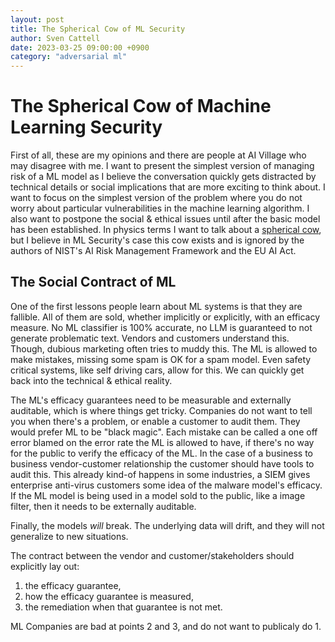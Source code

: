 ```yaml
---
layout: post
title: The Spherical Cow of ML Security
author: Sven Cattell
date: 2023-03-25 09:00:00 +0900
category: "adversarial ml"
---
```


# The Spherical Cow of Machine Learning Security

First of all, these are my opinions and there are people at AI Village who may disagree with me. I want to present the simplest version of managing risk of a ML model as I believe the conversation quickly gets distracted by technical details or social implications that are more exciting to think about. I want to focus on the simplest version of the problem where you do not worry about particular vulnerabilities in the machine learning algorithm. I also want to postpone the social & ethical issues until after the basic model has been established. In physics terms I want to talk about a [spherical cow](https://en.wikipedia.org/wiki/Spherical_cow), but I believe in ML Security's case this cow exists and is ignored by the authors of NIST's AI Risk Management Framework and the EU AI Act.

## The Social Contract of ML 

One of the first lessons people learn about ML systems is that they are fallible. All of them are sold, whether implicitly or explicitly, with an efficacy measure. No ML classifier is 100% accurate, no LLM is guaranteed to not generate problematic text. Vendors and customers understand this. Though, dubious marketing often tries to muddy this. The ML is allowed to make mistakes, missing some spam is OK for a spam model. Even safety critical systems, like self driving cars, allow for this. We can quickly get back into the technical & ethical reality.  

The ML's efficacy guarantees need to be measurable and externally auditable, which is where things get tricky. Companies do not want to tell you when there's a problem, or enable a customer to audit them. They would prefer ML to be "black magic". Each mistake can be called a one off error blamed on the error rate the ML is allowed to have, if there's no way for the public to verify the efficacy of the ML. In the case of a business to business vendor-customer relationship the customer should have tools to audit this. This already kind-of happens in some industries, a SIEM gives enterprise anti-virus customers some idea of the malware model's efficacy. If the ML model is being used in a model sold to the public, like a image filter, then it needs to be externally auditable. 

Finally, the models _will_ break. The underlying data will drift, and they will not generalize to new situations. 

The contract between the vendor and customer/stakeholders should explicitly lay out:
1. the efficacy guarantee,
2. how the efficacy guarantee is measured,
2. the remediation when that guarantee is not met.

ML Companies are bad at points 2 and 3, and do not want to publicaly do 1. 
